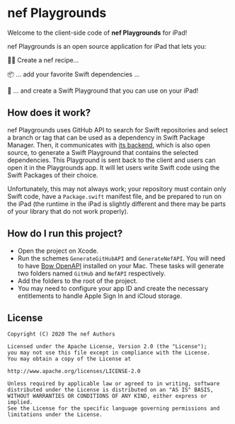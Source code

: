 # nef Playgrounds

Welcome to the client-side code of **nef Playgrounds** for iPad!

nef Playgrounds is an open source application for iPad that lets you:

👨‍🍳 Create a nef recipe...

📦 ... add your favorite Swift dependencies ...

📲 ... and create a Swift Playground that you can use on your iPad!

## How does it work?

nef Playgrounds uses GitHub API to search for Swift repositories and select a branch or tag that can be used as a dependency in Swift Package Manager. Then, it communicates with [its backend](https://github.com/bow-swift/nef-editor-server), which is also open source, to generate a Swift Playground that contains the selected dependencies. This Playground is sent back to the client and users can open it in the Playgrounds app. It will let users write Swift code using the Swift Packages of their choice.

Unfortunately, this may not always work; your repository must contain only Swift code, have a `Package.swift` manifest file, and be prepared to run on the iPad (the runtime in the iPad is slightly different and there may be parts of your library that do not work properly).

## How do I run this project?

- Open the project on Xcode.
- Run the schemes `GenerateGitHubAPI` and `GenerateNefAPI`. You will need to have [Bow OpenAPI](https://openapi.bow-swift.io) installed on your Mac. These tasks will generate two folders named `GitHub` and `NefAPI` respectively.
- Add the folders to the root of the project.
- You may need to configure your app ID and create the necessary entitlements to handle Apple Sign In and iCloud storage.

## License

    Copyright (C) 2020 The nef Authors

    Licensed under the Apache License, Version 2.0 (the "License");
    you may not use this file except in compliance with the License.
    You may obtain a copy of the License at

    http://www.apache.org/licenses/LICENSE-2.0

    Unless required by applicable law or agreed to in writing, software
    distributed under the License is distributed on an "AS IS" BASIS,
    WITHOUT WARRANTIES OR CONDITIONS OF ANY KIND, either express or implied.
    See the License for the specific language governing permissions and
    limitations under the License.
